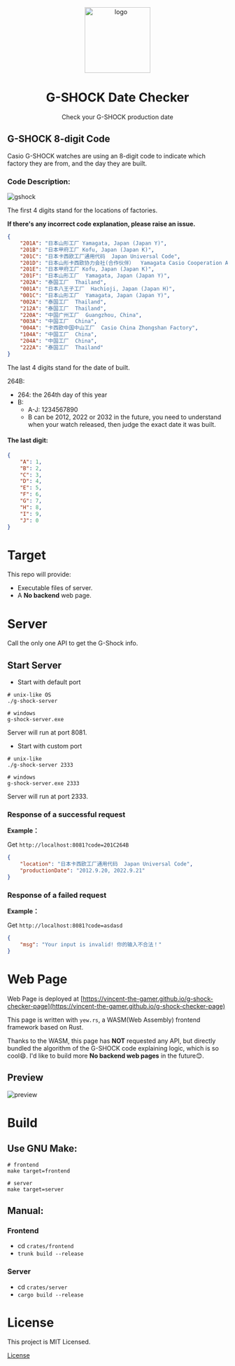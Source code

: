 <div align="center">
    <img src=".github/logo.jpg" alt="logo" height="150"/>
</div>
<h1 align="center">G-SHOCK Date Checker</h1>
<p align="center">Check your G-SHOCK production date</p>

## G-SHOCK 8-digit Code
Casio G-SHOCK watches are using an 8-digit code to indicate which factory they are from, and the day they are built.

### Code Description:
![gshock](.github/g-shock.png)

The first 4 digits stand for the locations of factories.

**If there's any incorrect code explanation, please raise an issue.**

~~~json
{
    "201A": "日本山形工厂 Yamagata, Japan (Japan Y)",
    "201B": "日本甲府工厂 Kofu, Japan (Japan K)",
    "201C": "日本卡西欧工厂通用代码  Japan Universal Code",
    "201D": "日本山形卡西欧协力会社(合作伙伴）  Yamagata Casio Cooperation Association of Japan",
    "201E": "日本甲府工厂 Kofu, Japan (Japan K)",
    "201F": "日本山形工厂  Yamagata, Japan (Japan Y)",
    "202A": "泰国工厂  Thailand",
    "001A": "日本八王子工厂  Hachioji, Japan (Japan H)",
    "001C": "日本山形工厂  Yamagata, Japan (Japan Y)",
    "002A": "泰国工厂  Thailand",
    "212A": "泰国工厂  Thailand",
    "220A": "中国广州工厂  Guangzhou, China",
    "003A": "中国工厂  China",
    "004A": "卡西欧中国中山工厂  Casio China Zhongshan Factory",
    "104A": "中国工厂  China",
    "204A": "中国工厂  China",
    "222A": "泰国工厂  Thailand"
}
~~~

The last 4 digits stand for the date of built.

264B: 
* 264: the 264th day of this year
* B: 
    * A-J: 1234567890
    * B can be 2012, 2022 or 2032 in the future, you need to understand when your watch released, then judge the exact date it was built.

#### The last digit:
~~~json
{
    "A": 1,
    "B": 2,
    "C": 3,
    "D": 4,
    "E": 5,
    "F": 6,
    "G": 7,
    "H": 8,
    "I": 9,
    "J": 0
}
~~~

# Target
This repo will provide:
* Executable files of server.
* A **No backend** web page.

# Server

Call the only one API to get the G-Shock info.

## Start Server
* Start with default port

~~~shell
# unix-like OS
./g-shock-server

# windows
g-shock-server.exe
~~~

Server will run at port 8081.

* Start with custom port

~~~shell
# unix-like
./g-shock-server 2333

# windows
g-shock-server.exe 2333
~~~

Server will run at port 2333.


### Response of a successful request

**Example：**

Get `http://localhost:8081?code=201C264B`

~~~json
{
	"location": "日本卡西欧工厂通用代码  Japan Universal Code",
	"productionDate": "2012.9.20, 2022.9.21"
}
~~~

### Response of a failed request

**Example：**

Get `http://localhost:8081?code=asdasd`

~~~json
{
	"msg": "Your input is invalid! 你的输入不合法！"
}
~~~


# Web Page

Web Page is deployed at [https://vincent-the-gamer.github.io/g-shock-checker-page](https://vincent-the-gamer.github.io/g-shock-checker-page)

This page is written with `yew.rs`, a WASM(Web Assembly) frontend framework based on Rust. 

Thanks to the WASM, this page has **NOT** requested any API, but directly bundled the algorithm of the G-SHOCK code explaining logic, which is so cool😄. I'd like to build more **No backend web pages** in the future😊.


## Preview
![preview](.github/web-page-preview.png)

# Build
## Use GNU Make:
~~~shell
# frontend
make target=frontend

# server
make target=server
~~~


## Manual:

### Frontend
* cd `crates/frontend`
* `trunk build --release`

### Server
* cd `crates/server`
* `cargo build --release`

# License

This project is MIT Licensed.

[License](./LICENSE)
